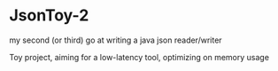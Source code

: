 # JsonToy-2
my second (or third) go at writing a java json reader/writer

Toy project, aiming for a low-latency tool, optimizing on memory usage
